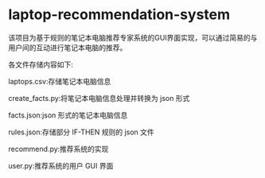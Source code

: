 # laptop-recommendation-system
该项目为基于规则的笔记本电脑推荐专家系统的GUI界面实现，可以通过简易的与用户间的互动进行笔记本电脑的推荐。

各文件存储内容如下:

laptops.csv:存储笔记本电脑信息

create_facts.py:将笔记本电脑信息处理并转换为 json 形式

facts.json:json 形式的笔记本电脑信息

rules.json:存储部分 IF-THEN 规则的 json 文件

recommend.py:推荐系统的实现

user.py:推荐系统的用户 GUI 界面
